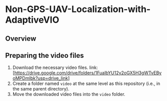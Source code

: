 # Non-GPS-UAV-Localization-with-AdaptiveVIO
## Overview

## Preparing the video files
1. Download the necessary video files. link: [https://drive.google.com/drive/folders/1FuaIbYU12y2oGX5H3gWTvEByoMPDmIbk?usp=drive_link]
2. Create a folder named `video` at the same level as this repository (i.e., in the same parent directory).
3. Move the downloaded video files into the `video` folder.
 
